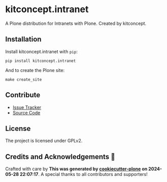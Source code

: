 # kitconcept.intranet

A Plone distribution for Intranets with Plone. Created by kitconcept.


## Installation

Install kitconcept.intranet with `pip`:

```shell
pip install kitconcept.intranet
```
And to create the Plone site:

```shell
make create_site
```

## Contribute

- [Issue Tracker](https://github.com/kitconcept/kitconcept.intranet/issues)
- [Source Code](https://github.com/kitconcept/kitconcept.intranet/)

## License

The project is licensed under GPLv2.

## Credits and Acknowledgements 🙏

Crafted with care by **This was generated by [cookiecutter-plone](https://github.com/plone/cookieplone-templates/backend_addon) on 2024-05-28 22:07:17**. A special thanks to all contributors and supporters!
